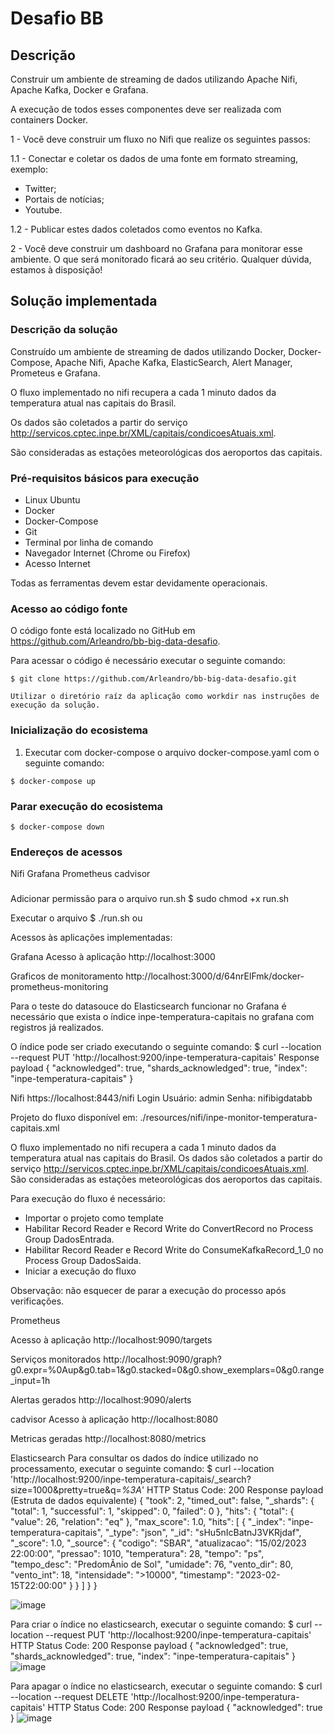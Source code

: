 # Desafio BB

## Descrição
Construir um ambiente de streaming de dados utilizando Apache Nifi, Apache Kafka, Docker e Grafana.

A execução de todos esses componentes deve ser realizada com containers Docker.

1 - Você deve construir um fluxo no Nifi que realize os seguintes passos:

1.1 - Conectar e coletar os dados de uma fonte em formato streaming, exemplo:
- Twitter;
- Portais de notícias;
- Youtube. 
  
1.2 - Publicar estes dados coletados como eventos no Kafka. 
  
2 - Você deve construir um dashboard no Grafana para monitorar esse ambiente. O que será monitorado ficará ao seu critério.
Qualquer dúvida, estamos à disposição! 


## Solução implementada

### Descrição da solução

Construído um ambiente de streaming de dados utilizando Docker, Docker-Compose, Apache Nifi, Apache Kafka, ElasticSearch, Alert Manager, Prometeus e Grafana.

O fluxo implementado no nifi recupera a cada 1 minuto dados da temperatura atual nas capitais do Brasil.

Os dados são coletados a partir do serviço http://servicos.cptec.inpe.br/XML/capitais/condicoesAtuais.xml.

São consideradas as estações meteorológicas dos aeroportos das capitais.


### Pré-requisitos básicos para execução
- Linux Ubuntu
- Docker
- Docker-Compose
- Git
- Terminal por linha de comando
- Navegador Internet (Chrome ou Firefox)
- Acesso Internet

Todas as ferramentas devem estar devidamente operacionais.

### Acesso ao código fonte
O código fonte está localizado no GitHub em https://github.com/Arleandro/bb-big-data-desafio.

Para acessar o código é necessário executar o seguinte comando:
```shell
$ git clone https://github.com/Arleandro/bb-big-data-desafio.git
```

`Utilizar o diretório raíz da aplicação como workdir nas instruções de execução da solução.`

### Inicialização do ecosistema
1) Executar com docker-compose o arquivo docker-compose.yaml com o seguinte comando:
```shell
$ docker-compose up
```

### Parar execução do ecosistema
```shell
$ docker-compose down
```

### Endereços de acessos

Nifi
Grafana
Prometheus
cadvisor


### 

Adicionar permissão para o arquivo run.sh
$ sudo chmod +x run.sh

Executar o arquivo
$ ./run.sh
ou


Acessos às aplicações implementadas:

Grafana
Acesso à aplicação
http://localhost:3000

Graficos de monitoramento
http://localhost:3000/d/64nrElFmk/docker-prometheus-monitoring

Para o teste do datasouce do Elasticsearch funcionar no Grafana é necessário que exista o índice inpe-temperatura-capitais no grafana com registros já realizados.

O índice pode ser criado executando o seguinte comando: 
$ curl --location --request PUT 'http://localhost:9200/inpe-temperatura-capitais'
Response payload
{
    "acknowledged": true,
    "shards_acknowledged": true,
    "index": "inpe-temperatura-capitais"
}


Nifi
https://localhost:8443/nifi
Login
Usuário: admin
Senha: nifibigdatabb

Projeto do fluxo disponível em: ./resources/nifi/inpe-monitor-temperatura-capitais.xml

O fluxo implementado no nifi recupera a cada 1 minuto dados da temperatura atual nas capitais do Brasil.
Os dados são coletados a partir do serviço http://servicos.cptec.inpe.br/XML/capitais/condicoesAtuais.xml.
São consideradas as estações meteorológicas dos aeroportos das capitais.

Para execução do fluxo é necessário:
- Importar o projeto como template
- Habilitar Record Reader e Record Write do ConvertRecord no Process Group DadosEntrada.
- Habilitar Record Reader e Record Write do ConsumeKafkaRecord_1_0 no Process Group DadosSaida.
- Iniciar a execução do fluxo

Observação: não esquecer de parar a execução do processo após verificações.


Prometheus

Acesso à aplicação
http://localhost:9090/targets

Serviços monitorados
http://localhost:9090/graph?g0.expr=%0Aup&g0.tab=1&g0.stacked=0&g0.show_exemplars=0&g0.range_input=1h

Alertas gerados
http://localhost:9090/alerts



cadvisor
Acesso à aplicação
http://localhost:8080

Metricas geradas
http://localhost:8080/metrics


Elasticsearch
Para consultar os dados do índice utilizado no processamento, executar o seguinte comando:
$ curl --location 'http://localhost:9200/inpe-temperatura-capitais/_search?size=1000&pretty=true&q=*%3A*'
HTTP Status Code: 200
Response payload (Estruta de dados equivalente)
{
    "took": 2,
    "timed_out": false,
    "_shards": {
        "total": 1,
        "successful": 1,
        "skipped": 0,
        "failed": 0
    },
    "hits": {
        "total": {
            "value": 26,
            "relation": "eq"
        },
        "max_score": 1.0,
        "hits": [
            {
                "_index": "inpe-temperatura-capitais",
                "_type": "json",
                "_id": "sHu5nIcBatnJ3VKRjdaf",
                "_score": 1.0,
                "_source": {
                    "codigo": "SBAR",
                    "atualizacao": "15/02/2023 22:00:00",
                    "pressao": 1010,
                    "temperatura": 28,
                    "tempo": "ps",
                    "tempo_desc": "PredomÃ­nio de Sol",
                    "umidade": 76,
                    "vento_dir": 80,
                    "vento_int": 18,
                    "intensidade": ">10000",
                    "timestamp": "2023-02-15T22:00:00"
                }
            }
        ]
    }
}

![image](https://user-images.githubusercontent.com/28513394/233253913-f7ffe9ec-70bc-47ba-9dac-8bc1c0dd7b39.png)



Para criar o índice no elasticsearch, executar o seguinte comando:
$ curl --location --request PUT 'http://localhost:9200/inpe-temperatura-capitais'
HTTP Status Code: 200
Response payload
{
    "acknowledged": true,
    "shards_acknowledged": true,
    "index": "inpe-temperatura-capitais"
}
![image](https://user-images.githubusercontent.com/28513394/233253810-50efed17-0481-4b1f-98d4-1b443c06281e.png)



Para apagar o índice no elasticsearch, executar o seguinte comando:
$ curl --location --request DELETE 'http://localhost:9200/inpe-temperatura-capitais'
HTTP Status Code: 200
Response payload
{
    "acknowledged": true
}
![image](https://user-images.githubusercontent.com/28513394/233253964-c001f281-b894-4c04-822e-9dd5bc27d9b5.png)

